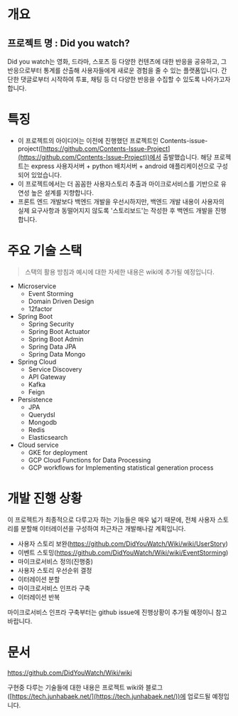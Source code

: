 # 개요

## 프로젝트 명 : Did you watch?


Did you watch는 영화, 드라마, 스포츠 등 다양한 컨텐츠에 대한 반응을 공유하고, 그 반응으로부터 통계를 산출해 사용자들에게 새로운 경험을 줄 수 있는 플랫폼입니다. 간단한 댓글로부터 시작하여 투표, 채팅 등 더 다양한 반응을 수집할 수 있도록 나아가고자 합니다.

# 특징

- 이 프로젝트의 아이디어는 이전에 진행했던 프로젝트인 Contents-issue-project([https://github.com/Contents-Issue-Project](https://github.com/Contents-Issue-Project))에서 출발했습니다. 해당 프로젝트는 express 사용자서버 + python 배치서버 + android 애플리케이션으로 구성되어 있었습니다.
- 이 프로젝트에서는 더 꼼꼼한 사용자스토리 추출과 마이크로서비스를 기반으로 유연성 높은 설계를 지향합니다.
- 프론트 엔드 개발보다 백엔드 개발을 우선시하지만, 백엔드 개발 내용이 사용자의 실제 요구사항과 동떨어지지 않도록 '스토리보드'는 작성한 후 백엔드 개발을 진행합니다.

# 주요 기술 스택

> 스택의 활용 방침과 예시에 대한 자세한 내용은 wiki에 추가될 예정입니다.

- Microservice
    - Event Storming
    - Domain Driven Design
    - 12factor
- Spring Boot
    - Spring Security
    - Spring Boot Actuator
    - Spring Boot Admin
    - Spring Data JPA
    - Spring Data Mongo
- Spring Cloud
    - Service Discovery
    - API Gateway
    - Kafka
    - Feign
- Persistence
    - JPA
    - Querydsl
    - Mongodb
    - Redis
    - Elasticsearch
- Cloud service
    - GKE for deployment
    - GCP Cloud Functions for Data Processing
    - GCP workflows for Implementing statistical generation process

# 개발 진행 상황

이 프로젝트가 최종적으로 다루고자 하는 기능들은 매우 넓기 때문에, 전체 사용자 스토리를 분할해 이터레이션을 구성하여 차근차근 개발해나갈 계획입니다.

- 사용자 스토리 보완(https://github.com/DidYouWatch/Wiki/wiki/UserStory)
- 이벤트 스토밍(https://github.com/DidYouWatch/Wiki/wiki/EventStorming)
- 마이크로서비스 정의(진행중)
- 사용자 스토리 우선순위 결정
- 이터레이션 분할
- 마이크로서비스 인프라 구축
- 이터레이션 반복

마이크로서비스 인프라 구축부터는 github issue에 진행상황이 추가될 예정이니 참고 바랍니다.

# 문서

https://github.com/DidYouWatch/Wiki/wiki

구현중 다루는 기술들에 대한 내용은 프로젝트 wiki와 블로그([https://tech.junhabaek.net/](https://tech.junhabaek.net/))에 업로드될 예정입니다.
